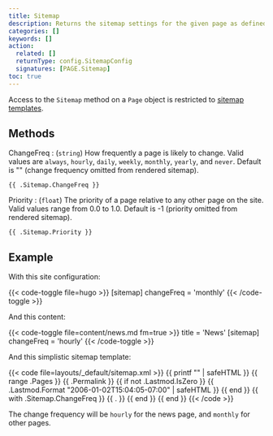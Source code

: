 ```yaml
---
title: Sitemap
description: Returns the sitemap settings for the given page as defined in front matter, falling back to the sitemap settings as defined in the site configuration.
categories: []
keywords: []
action:
  related: []
  returnType: config.SitemapConfig
  signatures: [PAGE.Sitemap]
toc: true
---
```


Access to the `Sitemap` method on a `Page` object is restricted to [sitemap templates].

## Methods

ChangeFreq
: (`string`) How frequently a page is likely to change. Valid values are `always`, `hourly`, `daily`, `weekly`, `monthly`, `yearly`, and `never`. Default is "" (change frequency omitted from rendered sitemap).

```go-html-template
{{ .Sitemap.ChangeFreq }}
```

Priority
: (`float`) The priority of a page relative to any other page on the site. Valid values range from 0.0 to 1.0. Default is -1 (priority omitted from rendered sitemap).

```go-html-template
{{ .Sitemap.Priority }}
```

## Example

With this site configuration:

{{< code-toggle file=hugo >}}
[sitemap]
changeFreq = 'monthly'
{{< /code-toggle >}}

And this content:

{{< code-toggle file=content/news.md fm=true >}}
title = 'News'
[sitemap]
changeFreq = 'hourly'
{{< /code-toggle >}}

And this simplistic sitemap template:

{{< code file=layouts/_default/sitemap.xml >}}
{{ printf "<?xml version=\"1.0\" encoding=\"utf-8\" standalone=\"yes\"?>" | safeHTML }}
<urlset xmlns="http://www.sitemaps.org/schemas/sitemap/0.9"
  xmlns:xhtml="http://www.w3.org/1999/xhtml">
  {{ range .Pages }}
    <url>
      <loc>{{ .Permalink }}</loc>
      {{ if not .Lastmod.IsZero }}
        <lastmod>{{ .Lastmod.Format "2006-01-02T15:04:05-07:00" | safeHTML }}</lastmod>
      {{ end }}
      {{ with .Sitemap.ChangeFreq }}
        <changefreq>{{ . }}</changefreq>
      {{ end }}
    </url>
  {{ end }}
</urlset>
{{< /code >}}

The change frequency will be `hourly` for the news page, and `monthly` for other pages.

[sitemap templates]: /templates/sitemap-template/
